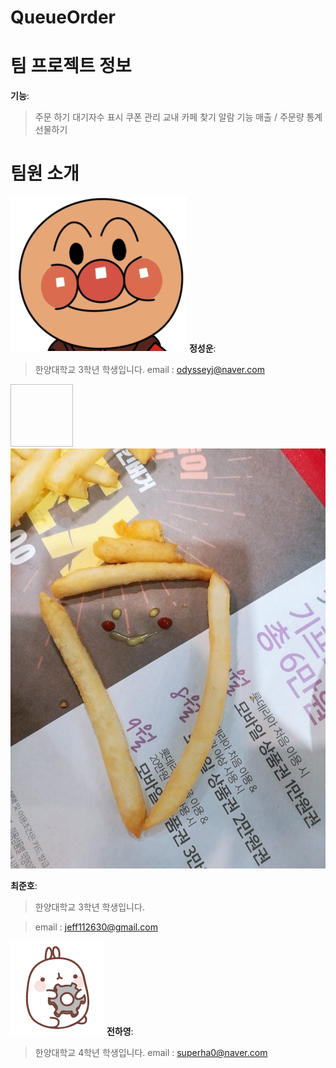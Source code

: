 # QueueOrder

# 팀 프로젝트 정보
**기능**:
> 주문 하기
> 대기자수 표시
> 쿠폰 관리
> 교내 카페 찾기
> 알람 기능
> 매출 / 주문량 통계
> 선물하기

# 팀원 소개
![alter character](./.Image/Hobbangman.jpg)
**정성운**:
> 한양대학교 3학년 학생입니다.
> email : odysseyj@naver.com

<img width = "100px" height = "100px"> ![alter character](./.Image/CJH_image.jpeg)</img>

**최준호**:
> 한양대학교 3학년 학생입니다.

> email : jeff112630@gmail.com

![alter character](/.Image/017.png)
**전하영**:
> 한양대학교 4학년 학생입니다.
> email : superha0@naver.com

